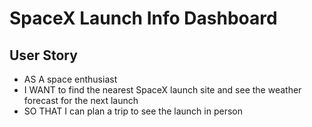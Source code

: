 # SpaceX Launch Info Dashboard


## User Story

* AS A space enthusiast
* I WANT to find the nearest SpaceX launch site and see the weather forecast for the next launch
* SO THAT I can plan a trip to see the launch in person